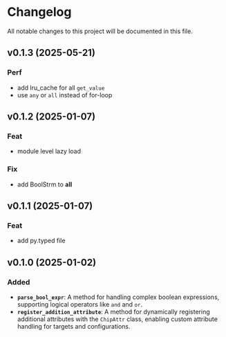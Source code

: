 # Changelog

All notable changes to this project will be documented in this file.

## v0.1.3 (2025-05-21)

### Perf

- add lru_cache for all `get_value`
- use `any` or `all` instead of for-loop

## v0.1.2 (2025-01-07)

### Feat

- module level lazy load

### Fix

- add BoolStrm to __all__

## v0.1.1 (2025-01-07)

### Feat

- add py.typed file

## v0.1.0 (2025-01-02)

### Added

- **`parse_bool_expr`**: A method for handling complex boolean expressions, supporting logical operators like `and` and `or`.
- **`register_addition_attribute`**: A method for dynamically registering additional attributes with the `ChipAttr` class, enabling custom attribute handling for targets and configurations.
